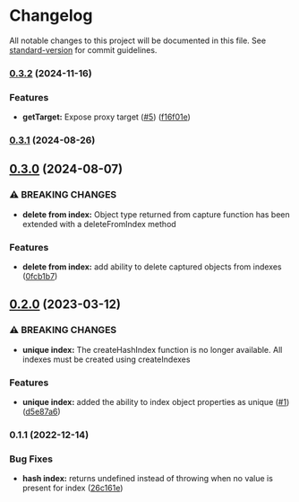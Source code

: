 # Changelog

All notable changes to this project will be documented in this file. See [standard-version](https://github.com/conventional-changelog/standard-version) for commit guidelines.

### [0.3.2](https://github.com/Antman261/proxy-indexer/compare/v0.3.1...v0.3.2) (2024-11-16)


### Features

* **getTarget:** Expose proxy target ([#5](https://github.com/Antman261/proxy-indexer/issues/5)) ([f16f01e](https://github.com/Antman261/proxy-indexer/commit/f16f01ebd7843417ea52a909e8e89917211121fd))

### [0.3.1](https://github.com/Antman261/proxy-indexer/compare/v0.3.0...v0.3.1) (2024-08-26)

## [0.3.0](https://github.com/Antman261/proxy-indexer/compare/v0.2.0...v0.3.0) (2024-08-07)


### ⚠ BREAKING CHANGES

* **delete from index:** Object type returned from capture function has been extended with a deleteFromIndex
method

### Features

* **delete from index:** add ability to delete captured objects from indexes ([0fcb1b7](https://github.com/Antman261/proxy-indexer/commit/0fcb1b74a69e03228fd4b337a0bf5c2ab864a739))

## [0.2.0](https://github.com/Antman261/proxy-indexer/compare/v0.1.1...v0.2.0) (2023-03-12)


### ⚠ BREAKING CHANGES

* **unique index:** The createHashIndex function is no longer available.
All indexes must be created
using createIndexes

### Features

* **unique index:** added the ability to index object properties as unique ([#1](https://github.com/Antman261/proxy-indexer/issues/1)) ([d5e87a6](https://github.com/Antman261/proxy-indexer/commit/d5e87a61cef647ed3ff656d9d5bb5ac48a84645d))

### 0.1.1 (2022-12-14)


### Bug Fixes

* **hash index:** returns undefined instead of throwing when no value is present for index ([26c161e](https://github.com/Antman261/proxy-indexer/commit/26c161e1fd3275f513ea92e1a3623fd49c8c1775))
